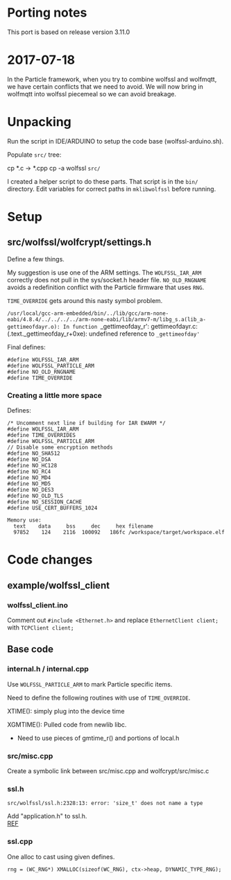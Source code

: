 # Porting notes 

This port is based on release version 3.11.0

# 2017-07-18

In the Particle framework, when you try to combine wolfssl and wolfmqtt, we
have certain conflicts that we need to avoid.  We will now bring in
wolfmqtt into wolfssl piecemeal so we can avoid breakage.

# Unpacking

Run the script in IDE/ARDUINO to setup the code base (wolfssl-arduino.sh).

Populate `src/` tree:

cp *.c -> *.cpp
cp -a wolfssl `src/`

I created a helper script to do these parts.  That script is in the 
`bin/` directory.  Edit variables for correct paths in `mklibwolfssl`
before running.

# Setup

## src/wolfssl/wolfcrypt/settings.h

Define a few things.

My suggestion is use one of the ARM settings.  The
`WOLFSSL_IAR_ARM` correctly does not pull in the sys/socket.h
header file.  `NO_OLD_RNGNAME` avoids a redefinition conflict
with the Particle firmware that uses `RNG`.

`TIME_OVERRIDE` gets around this nasty symbol problem.

`/usr/local/gcc-arm-embedded/bin/../lib/gcc/arm-none-eabi/4.8.4/../../../../arm-none-eabi/lib/armv7-m/libg_s.a(lib_a-gettimeofdayr.o): In function `_gettimeofday_r':
gettimeofdayr.c:(.text._gettimeofday_r+0xe): undefined reference to `_gettimeofday'`

Final defines:

```
#define WOLFSSL_IAR_ARM
#define WOLFSSL_PARTICLE_ARM
#define NO_OLD_RNGNAME
#define TIME_OVERRIDE
```

### Creating a little more space

Defines:

```
/* Uncomment next line if building for IAR EWARM */
#define WOLFSSL_IAR_ARM
#define TIME_OVERRIDES
#define WOLFSSL_PARTICLE_ARM
// Disable some encryption methods
#define NO_SHA512
#define NO_DSA
#define NO_HC128
#define NO_RC4
#define NO_MD4
#define NO_MD5
#define NO_DES3
#define NO_OLD_TLS
#define NO_SESSION_CACHE
#define USE_CERT_BUFFERS_1024

Memory use: 
  text    data     bss     dec     hex filename
  97852    124    2116  100092   186fc /workspace/target/workspace.elf
```

# Code changes

## example/wolfssl_client

### wolfssl_client.ino

Comment out `#include <Ethernet.h>` and replace `EthernetClient client;`
with `TCPClient client;`

## Base code

### internal.h / internal.cpp

Use `WOLFSSL_PARTICLE_ARM` to mark Particle specific items.

Need to define the following routines with use of `TIME_OVERRIDE`.

XTIME(): simply plug into the device time

XGMTIME(): Pulled code from newlib libc.

* Need to use pieces of gmtime_r() and portions of local.h

### src/misc.cpp

Create a symbolic link between src/misc.cpp and
wolfcrypt/src/misc.c

### ssl.h

`src/wolfssl/ssl.h:2328:13: error: 'size_t' does not name a type`

Add "application.h" to ssl.h.  
[REF](https://community.particle.io/t/digole-uart-i2c-spi-display-library/2392/281?u=cermak)

### ssl.cpp

One alloc to cast using given defines.

`rng = (WC_RNG*) XMALLOC(sizeof(WC_RNG), ctx->heap, DYNAMIC_TYPE_RNG);`


